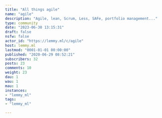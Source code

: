 ```yaml
---
title: "All things agile" 
name: "agile"
description: "Agile, lean, Scrum, Less, SAFe, portfolio management..."
type: community
date: "2023-06-30 13:15:31"
draft: false
nsfw: false
actor_id: "https://lemmy.ml/c/agile"
host: lemmy.ml
lastmod: "0001-01-01 00:00:00"
published: "2020-06-29 08:52:21"
subscribers: 32
posts: 23
comments: 10
weight: 23
dau: 1
wau: 1
mau: 1
instances:
- "lemmy_ml"
tags: 
- "lemmy_ml"

---
```

